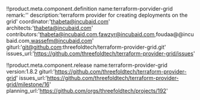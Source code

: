!!product.meta.component.definition name:terraform-porvider-grid
remark:''
description:'terraform provider for creating deployments on the grid'
coordinator:'thabeta@incubaid.com'
architects:'thabeta@incubaid.com'
contributors:'thabeta@incubaid.com,fawzyr@incubaid.com,foudaa@@incubaid.com,wassefm@incubaid.com'
giturl:'git@github.com:threefoldtech/terraform-provider-grid.git'
issues_url:'https://github.com/threefoldtech/terraform-provider-grid/issues'

!!product.meta.component.release name:terraform-provider-grid
version:1.8.2
giturl:'https://github.com/threefoldtech/terraform-provider-grid'
issues_url:'https://github.com/threefoldtech/terraform-provider-grid/milestone/16'
planning_url:'https://github.com/orgs/threefoldtech/projects/192'
